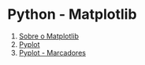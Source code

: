 # Python - Matplotlib

1. [Sobre o Matplotlib](estudos/about.md)
1. [Pyplot](estudos/pyplot.md)
1. [Pyplot - Marcadores](estudos/pyplot-marcadores.md)

